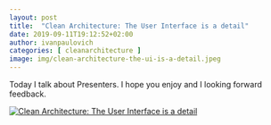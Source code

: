 ```yaml
---
layout: post
title:  "Clean Architecture: The User Interface is a detail"
date: 2019-09-11T19:12:52+02:00
author: ivanpaulovich
categories: [ cleanarchitecture ]
image: img/clean-architecture-the-ui-is-a-detail.jpeg
---
```

Today I talk about Presenters. I hope you enjoy and I looking forward feedback.

[![Clean Architecture: The User Interface is a detail](http://img.youtube.com/vi/lWH_ZDu2zKQ/0.jpg)](http://www.youtube.com/watch?v=lWH_ZDu2zKQ "Clean Architecture: The User Interface is a detail")
